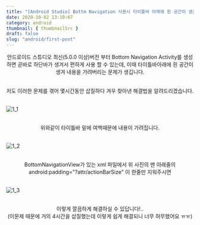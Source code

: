```yaml
---
title: "[Android Studio] Bottm Navigation 사용시 타이틀바 아래에 흰 공간이 생겼을때 해결법"
date: 2020-10-02 13:10:67
category: android
thumbnail: { thumbnailSrc }
draft: false
slug: "android/first-post"
---
```


<center>

안드로이드 스튜디오 최신(5.0.0 이상)버전 부터 Bottom Navigation Activity를 생성하면 곧바로 하단바가 생겨서 편하게 사용 할 수 있는데, 이때 타이틀바아래에 흰 공간이 생겨 내용을 가려버리는 문제가 생깁니다.

</center>

<br/>

<center>
저도 이러한 문제를 겪어 몇시간동안 삽질하다 겨우 찾아낸 해결법을 알려드리겠습니다.</center>

<br/>

![1_1](/images/1_1.jpeg)

<br/>

<center>
위와같이 타이틀바 밑에 여백때문에 내용이 가려집니다.
</center>

<br/>

![1_2](/images/1_2.png)

<br/>

<center>   
BottomNavigationView가 있는 xml 파일에서
위 사진의 맨 아래줄의 android:padding="?attr/actionBarSize" 이 한줄만 지워주시면
</center>

<br/>

![1_3](/images/1_3.jpeg)

<br/>

<center>
이렇게 깔끔하게 해결하실 수 있답니다!..
</center>
<center>
(이문제 때문에 거의 4시간을 삽질했는데 이렇게 쉽게 해결되니 너무 허무했어요 ㅠㅠ)
</center>

<br/>